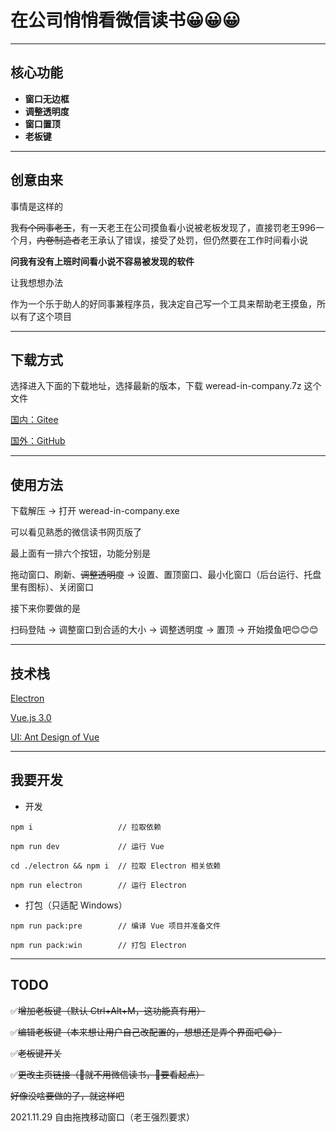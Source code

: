 # 在公司悄悄看微信读书😀😀😀

---

## 核心功能

- **窗口无边框**
- **调整透明度**
- **窗口置顶**
- **老板键**

---

## 创意由来

事情是这样的

我~~有个同事老王~~，有一天老王在公司摸鱼看小说被老板发现了，直接罚老王996一个月，~~内卷制造者~~老王承认了错误，接受了处罚，但仍然要在工作时间看小说

**问我有没有上班时间看小说不容易被发现的软件**

让我想想办法

作为一个乐于助人的好同事兼程序员，我决定自己写一个工具来帮助老王摸鱼，所以有了这个项目

---

## 下载方式

选择进入下面的下载地址，选择最新的版本，下载 weread-in-company.7z 这个文件

[国内：Gitee](https://gitee.com/zjxlooou/weread-in-company/releases)

[国外：GitHub](https://github.com/zjxlooou/weread-in-company/releases)

---

## 使用方法

下载解压 → 打开 weread-in-company.exe

可以看见熟悉的微信读书网页版了

最上面有一排六个按钮，功能分别是

拖动窗口、刷新、~~调整透明度~~ -> 设置、置顶窗口、最小化窗口（后台运行、托盘里有图标）、关闭窗口

接下来你要做的是

扫码登陆 → 调整窗口到合适的大小 → 调整透明度 → 置顶 → 开始摸鱼吧😊😊😊

---

## 技术栈

[Electron](https://github.com/electron/electron)

[Vue.js 3.0](https://github.com/vuejs/docs-next-zh-cn)

[UI: Ant Design of Vue](https://github.com/vueComponent/ant-design-vue)

---

## 我要开发

- 开发
  
```shell
npm i                   // 拉取依赖

npm run dev             // 运行 Vue

cd ./electron && npm i  // 拉取 Electron 相关依赖

npm run electron        // 运行 Electron
```

- 打包（只适配 Windows）
  
```shell
npm run pack:pre        // 编译 Vue 项目并准备文件

npm run pack:win        // 打包 Electron
```

---

## TODO

✅~~增加老板键（默认 Ctrl+Alt+M，这功能真有用）~~

✅~~编辑老板键（本来想让用户自己改配置的，想想还是弄个界面吧😂）~~

✅~~老板键开关~~

✅~~更改主页链接（👴就不用微信读书，👴要看起点）~~

~~好像没啥要做的了，就这样吧~~

2021.11.29 自由拖拽移动窗口（老王强烈要求）
